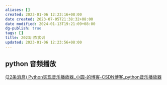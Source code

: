 ```yaml
---
aliases: []
created: 2023-01-06 12:23:16+08:00
date created: 2023-07-05T21:38:32+08:00
date modified: 2024-01-13T19:21:09+08:00
dg-publish: true
tags: []
title: 2023川农实训
updated: 2023-01-06 12:23:56+08:00
---
```


## python 音频播放
[(22条消息) Python实现音乐播放器_小圆-的博客-CSDN博客_python音乐播放器](https://blog.csdn.net/aliYz/article/details/126563141)